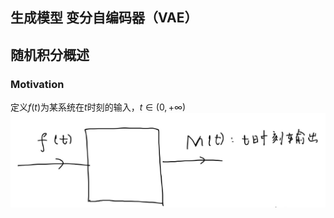 ## 生成模型 变分自编码器（VAE）



## 随机积分概述
 ### Motivation 
 定义$f(t)$为某系统在$t$时刻的输入，$t \in (0,+ \infty)$
![输入图片说明](/imgs/2023-06-27/ufmHU5fBQkFGuKXy.png)

<!--stackedit_data:
eyJoaXN0b3J5IjpbNTg2NTYxNzldfQ==
-->